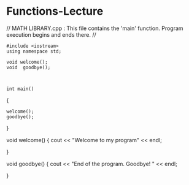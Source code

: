 # Functions-Lecture
// MATH LIBRARY.cpp : This file contains the 'main' function. Program execution begins and ends there.
//

    #include <iostream>
    using namespace std;

    void welcome();
    void  goodbye();



    int main()
  {

	welcome();
	goodbye();


}

void welcome() {
	cout << "Welcome to my program" << endl;

}


void goodbye() {
	cout << "End of the program. Goodbye! " << endl;

  }


